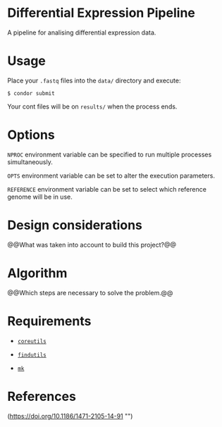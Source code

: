 Differential Expression Pipeline
================================

A pipeline for analising differential expression data.


Usage
=====

Place your `.fastq` files into the `data/` directory
and execute:

```
$ condor submit
```

Your cont files will be on `results/` when the process ends.


Options
=======

`NPROC` environment variable can be specified to run multiple processes simultaneously.

`OPTS` environment variable can be set to alter the execution parameters.

`REFERENCE` environment variable can be set to select which reference genome will be in use.


Design considerations
=====================

@@What was taken into account to build this project?@@


Algorithm
=========

@@Which steps are necessary to solve the problem.@@


Requirements
============

  - [`coreutils`](https://www.gnu.org/software/coreutils/coreutils.html "Basic file, shell and text manipulation utilities of the GNU operating system.")

  - [`findutils`](https://www.gnu.org/software/findutils/ "Basic directory searching utilities of the GNU operating system.")

  - [`mk`](http://doc.cat-v.org/bell_labs/mk/mk.pdf "A successor for `make`.")


References
==========

(https://doi.org/10.1186/1471-2105-14-91 "")
